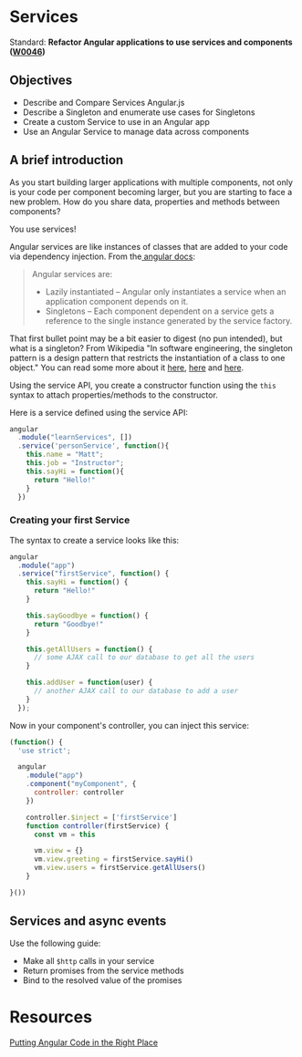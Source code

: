 # Services

Standard: **Refactor Angular applications to use services and components (<a href="#">W0046</a>)**

## Objectives

* Describe and Compare Services Angular.js
* Describe a Singleton and enumerate use cases for Singletons
* Create a custom Service to use in an Angular app
* Use an Angular Service to manage data across components

## A brief introduction

As you start building larger applications with multiple components, not only is your code per component becoming larger, but you are starting to face a new problem. How do you share data, properties and methods between components?

You use services!

Angular services are like instances of classes that are added to your code via dependency injection.  From the[ angular docs](https://docs.angularjs.org/guide/services):

> Angular services are:
>
> * Lazily instantiated – Angular only instantiates a service when an application component depends on it.
> * Singletons – Each component dependent on a service gets a reference to the single instance generated by the service factory.

That first bullet point may be a bit easier to digest (no pun intended), but what is a singleton? From Wikipedia "In software engineering, the singleton pattern is a design pattern that restricts the instantiation of a class to one object." You can read some more about it [here](http://addyosmani.com/resources/essentialjsdesignpatterns/book/#singletonpatternjavascript), [here](http://robdodson.me/javascript-design-patterns-singleton/) and [here](https://en.wikipedia.org/wiki/Singleton_pattern).

Using the service API, you create a constructor function using the `this` syntax to attach properties/methods to the constructor.

Here is a service defined using the service API:

```js
angular
  .module("learnServices", [])
  .service('personService', function(){
    this.name = "Matt";
    this.job = "Instructor";
    this.sayHi = function(){
      return "Hello!"
    }
  })
```

### Creating your first Service

The syntax to create a service looks like this:

```js
angular
  .module("app")
  .service("firstService", function() {
    this.sayHi = function() {
      return "Hello!"
    }

    this.sayGoodbye = function() {
      return "Goodbye!"
    }

    this.getAllUsers = function() {
      // some AJAX call to our database to get all the users
    }

    this.addUser = function(user) {
      // another AJAX call to our database to add a user
    }
  });
```

Now in your component's controller, you can inject this service:

```js
(function() {
  'use strict';

  angular
    .module("app")
    .component("myComponent", {
      controller: controller
    })

    controller.$inject = ['firstService']
    function controller(firstService) {
      const vm = this

      vm.view = {}
      vm.view.greeting = firstService.sayHi()
      vm.view.users = firstService.getAllUsers()
    }

}())
```

## Services and async events

Use the following guide:

- Make all `$http` calls in your service
- Return promises from the service methods
- Bind to the resolved value of the promises

# Resources

[Putting Angular Code in the Right Place](http://datamelon.io/blog/2016/putting-angular-code-in-the-right-place.html)
